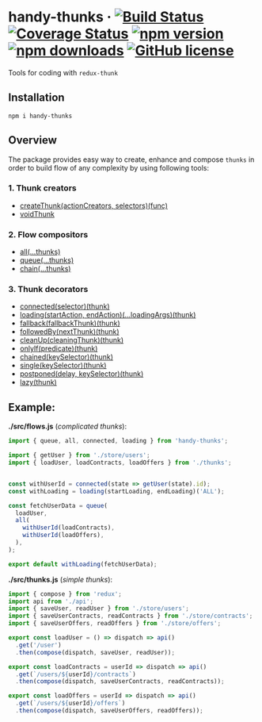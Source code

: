 # handy-thunks &middot; [![Build Status](https://travis-ci.org/DScheglov/handy-thunks.svg?branch=master)](https://travis-ci.org/DScheglov/handy-thunks) [![Coverage Status](https://coveralls.io/repos/github/DScheglov/handy-thunks/badge.svg?branch=master)](https://coveralls.io/github/DScheglov/handy-thunks?branch=master) [![npm version](https://img.shields.io/npm/v/handy-thunks.svg?style=flat-square)](https://www.npmjs.com/package/handy-thunks) [![npm downloads](https://img.shields.io/npm/dm/handy-thunks.svg?style=flat-square)](https://www.npmjs.com/package/handy-thunks) [![GitHub license](https://img.shields.io/badge/license-MIT-blue.svg)](https://github.com/DScheglov/handy-thunks/blob/master/LICENSE)

Tools for coding with `redux-thunk`

## Installation

```shell
npm i handy-thunks
```

## Overview

The package provides easy way to create, enhance and compose `thunks` in order to build flow of any complexity by using following tools:


### 1. Thunk creators

- [createThunk(actionCreators, selectors)(func)](https://github.com/DScheglov/handy-thunks/tree/master/samples/create-thunk)
- [voidThunk](https://github.com/DScheglov/handy-thunks/tree/master/samples/void-thunk)


### 2. Flow compositors

- [all(...thunks)](https://github.com/DScheglov/handy-thunks/tree/master/samples/all) 
- [queue(...thunks)](https://github.com/DScheglov/handy-thunks/tree/master/samples/queue)
- [chain(...thunks)](https://github.com/DScheglov/handy-thunks/tree/master/samples/chain) 


### 3. Thunk decorators

- [connected(selector)(thunk)](https://github.com/DScheglov/handy-thunks/tree/master/samples/connected) 
- [loading(startAction, endAction)(...loadingArgs)(thunk)](https://github.com/DScheglov/handy-thunks/tree/master/samples/loading)
- [fallback(fallbackThunk)(thunk)](https://github.com/DScheglov/handy-thunks/tree/master/samples/fallback)
- [followedBy(nextThunk)(thunk)](https://github.com/DScheglov/handy-thunks/tree/master/samples/followed-by)
- [cleanUp(cleaningThunk)(thunk)](https://github.com/DScheglov/handy-thunks/tree/master/samples/clean-up)
- [onlyIf(predicate)(thunk)](https://github.com/DScheglov/handy-thunks/tree/master/samples/only-if)
- [chained(keySelector)(thunk)](https://github.com/DScheglov/handy-thunks/tree/master/samples/chained)
- [single(keySelector)(thunk)](https://github.com/DScheglov/handy-thunks/tree/master/samples/single) 
- [postponed(delay, keySelector)(thunk)](https://github.com/DScheglov/handy-thunks/tree/master/samples/postponed)
- [lazy(thunk)](https://github.com/DScheglov/handy-thunks/tree/master/samples/lazy)


## Example:

**./src/flows.js** (*complicated thunks*):
```js
import { queue, all, connected, loading } from 'handy-thunks';

import { getUser } from './store/users';
import { loadUser, loadContracts, loadOffers } from './thunks';


const withUserId = connected(state => getUser(state).id);
const withLoading = loading(startLoading, endLoading)('ALL');

const fetchUserData = queue(
  loadUser,
  all(
    withUserId(loadContracts),
    withUserId(loadOffers),
  ),
);

export default withLoading(fetchUserData);
```

**./src/thunks.js** (*simple thunks*):
```js
import { compose } from 'redux';
import api from './api';
import { saveUser, readUser } from './store/users';
import { saveUserContracts, readContracts } from './store/contracts';
import { saveUserOffers, readOffers } from './store/offers';

export const loadUser = () => dispatch => api()
  .get('/user')
  .then(compose(dispatch, saveUser, readUser));

export const loadContracts = userId => dispatch => api()
  .get(`/users/${userId}/contracts`)
  .then(compose(dispatch, saveUserContracts, readContracts));

export const loadOffers = userId => dispatch => api()
  .get(`/users/${userId}/offers`)
  .then(compose(dispatch, saveUserOffers, readOffers));
```

